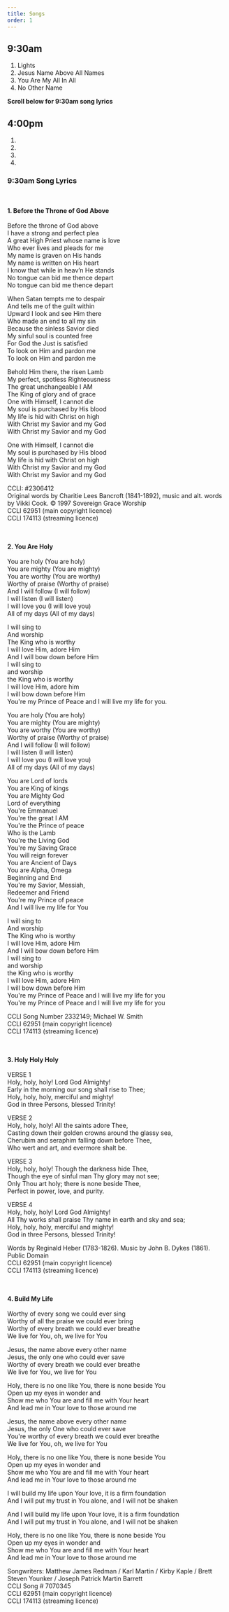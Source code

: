 ```yaml
---
title: Songs
order: 1
---
```


## 9:30am
1. Lights
2. Jesus Name Above All Names
3. You Are My All In All
4. No Other Name

**Scroll below for 9:30am song lyrics**

## 4:00pm
1. 
2. 
3. 
4. 



### 9:30am Song Lyrics
<br><br>**1. Before the Throne of God Above**<br><br>
Before the throne of God above  
I have a strong and perfect plea  
A great High Priest whose name is love  
Who ever lives and pleads for me  
My name is graven on His hands  
My name is written on His heart  
I know that while in heav’n He stands  
No tongue can bid me thence depart  
No tongue can bid me thence depart  

When Satan tempts me to despair  
And tells me of the guilt within  
Upward I look and see Him there  
Who made an end to all my sin  
Because the sinless Savior died  
My sinful soul is counted free  
For God the Just is satisfied  
To look on Him and pardon me  
To look on Him and pardon me  

Behold Him there, the risen Lamb  
My perfect, spotless Righteousness  
The great unchangeable I AM  
The King of glory and of grace  
One with Himself, I cannot die  
My soul is purchased by His blood  
My life is hid with Christ on high  
With Christ my Savior and my God  
With Christ my Savior and my God  

One with Himself, I cannot die  
My soul is purchased by His blood  
My life is hid with Christ on high  
With Christ my Savior and my God  
With Christ my Savior and my God  

CCLI: #2306412  
Original words by Charitie Lees Bancroft (1841-1892), music and alt. words by Vikki Cook.   © 1997 Sovereign Grace Worship  
CCLI 62951 (main copyright licence)  
CCLI 174113 (streaming licence)  


<br><br>**2. You Are Holy**<br><br>
You are holy (You are holy)  
You are mighty (You are mighty)  
You are worthy (You are worthy)  
Worthy of praise (Worthy of praise)  
And I will follow (I will follow)  
I will listen (I will listen)  
I will love you (I will love you)  
All of my days (All of my days)  

I will sing to  
And worship  
The King who is worthy  
I will love Him, adore Him  
And I will bow down before Him  
I will sing to  
and worship  
the King who is worthy  
I will love Him, adore him  
I will bow down before Him  
You're my Prince of Peace and I will live my life for you.  

You are holy (You are holy)  
You are mighty (You are mighty)    
You are worthy (You are worthy)  
Worthy of praise (Worthy of praise)  
And I will follow (I will follow)  
I will listen (I will listen)  
I will love you (I will love you)  
All of my days (All of my days)  

You are Lord of lords  
You are King of kings  
You are Mighty God  
Lord of everything  
You're Emmanuel  
You're the great I AM  
You're the Prince of peace  
Who is the Lamb  
You're the Living God  
You're my Saving Grace  
You will reign forever  
You are Ancient of Days  
You are Alpha, Omega  
Beginning and End  
You're my Savior, Messiah,  
Redeemer and Friend  
You're my Prince of peace  
And I will live my life for You  

I will sing to  
And worship  
The King who is worthy  
I will love Him, adore Him  
And I will bow down before Him  
I will sing to  
and worship  
the King who is worthy  
I will love Him, adore Him  
I will bow down before Him  
You're my Prince of Peace and I will live my life for you  
You're my Prince of Peace and I will live my life for you  

CCLI Song Number 2332149; Michael W. Smith  
CCLI 62951 (main copyright licence)  
CCLI 174113 (streaming licence)  

 
<br><br>**3. Holy Holy Holy**<br><br>
VERSE 1  
Holy, holy, holy! Lord God Almighty!  
Early in the morning our song shall rise to Thee;  
Holy, holy, holy, merciful and mighty!  
God in three Persons, blessed Trinity!  

VERSE 2  
Holy, holy, holy! All the saints adore Thee,  
Casting down their golden crowns around the glassy sea,  
Cherubim and seraphim falling down before Thee,  
Who wert and art, and evermore shalt be.  

VERSE 3  
 Holy, holy, holy! Though the darkness hide Thee,  
Though the eye of sinful man Thy glory may not see;  
Only Thou art holy; there is none beside Thee,  
Perfect in power, love, and purity.  

VERSE 4  
Holy, holy, holy! Lord God Almighty!  
All Thy works shall praise Thy name in earth and sky and sea;  
Holy, holy, holy, merciful and mighty!  
God in three Persons, blessed Trinity!  

Words by Reginald Heber (1783-1826). Music by John B. Dykes (1861). Public Domain  
CCLI 62951 (main copyright licence)  
CCLI 174113 (streaming licence)  


<br><br> **4. Build My Life** <br><br>
Worthy of every song we could ever sing  
Worthy of all the praise we could ever bring  
Worthy of every breath we could ever breathe  
We live for You, oh, we live for You  

Jesus, the name above every other name  
Jesus, the only one who could ever save  
Worthy of every breath we could ever breathe  
We live for You, we live for You  

Holy, there is no one like You, there is none beside You  
Open up my eyes in wonder and  
Show me who You are and fill me with Your heart  
And lead me in Your love to those around me  

Jesus, the name above every other name  
Jesus, the only One who could ever save  
You're worthy of every breath we could ever breathe  
We live for You, oh, we live for You  

Holy, there is no one like You, there is none beside You  
Open up my eyes in wonder and  
Show me who You are and fill me with Your heart  
And lead me in Your love to those around me  

I will build my life upon Your love, it is a firm foundation  
And I will put my trust in You alone, and I will not be shaken  

And I will build my life upon Your love, it is a firm foundation  
And I will put my trust in You alone, and I will not be shaken  

Holy, there is no one like You, there is none beside You  
Open up my eyes in wonder and  
Show me who You are and fill me with Your heart  
And lead me in Your love to those around me  


Songwriters: Matthew James Redman / Karl Martin / Kirby Kaple / Brett Steven Younker / Joseph Patrick Martin Barrett  
CCLI Song # 7070345  
CCLI 62951 (main copyright licence)  
CCLI 174113 (streaming licence)  







